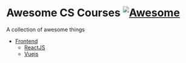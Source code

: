 # Awesome CS Courses [![Awesome](https://cdn.rawgit.com/sindresorhus/awesome/d7305f38d29fed78fa85652e3a63e154dd8e8829/media/badge.svg)](https://github.com/uchkunrakhimov/awesome-lists)

A collection of awesome things

- [Frontend](#react)
  - [ReactJS](https://github.com/enaqx/awesome-react)
  - [Vuejs](https://github.com/vuejs/awesome-vue)
